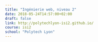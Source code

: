 ```yaml
---
title: "Ingénierie web, niveau 2"
date: 2018-05-24T14:57:00+02:00
draft: false
link: http://polytechlyon-isi2.github.io/
course: isi2
school: "Polytech Lyon"
---
```

